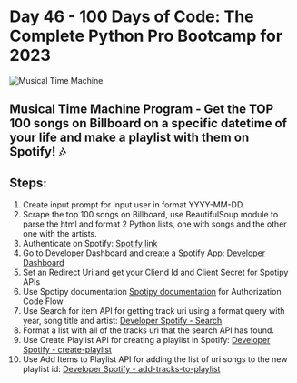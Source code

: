 # Day 46 - 100 Days of Code: The Complete Python Pro Bootcamp for 2023

![Musical Time Machine](https://d112y698adiu2z.cloudfront.net/photos/production/software_photos/001/634/622/datas/original.jpg)

## Musical Time Machine Program - Get the TOP 100 songs on Billboard on a specific datetime of your life and make a playlist with them on Spotify! 🎶

## Steps:
1. Create input prompt for input user in format YYYY-MM-DD.
2. Scrape the top 100 songs on Billboard, use BeautifulSoup module to parse the html and format 2 Python lists, one with songs and the other one with the artists.
3. Authenticate on Spotify: [Spotify link](http://spotify.com/signup/)
4. Go to Developer Dashboard and create a Spotify App: [Developer Dashboard](https://developer.spotify.com/dashboard/)
5. Set an Redirect Uri and get your Cliend Id and Client Secret for Spotipy APIs 
6. Use Spotipy documentation [Spotipy documentation]([https://spotipy.readthedocs.io/en/2.22.1/](https://spotipy.readthedocs.io/en/2.22.1/#spotipy.oauth2.SpotifyOAuth)) for Authorization Code Flow
7. Use Search for item API for getting track uri using a format query with year, song title and artist: [Developer Spotify - Search](https://developer.spotify.com/documentation/web-api/reference/search)
8. Format a list with all of the tracks uri that the search API has found.
9. Use Create Playlist API for creating a playlist in Spotify: [Developer Spotify - create-playlist](https://developer.spotify.com/documentation/web-api/reference/create-playlist)
10. Use Add Items to Playlist API for adding the list of uri songs to the new playlist id: [Developer Spotify - add-tracks-to-playlist](https://developer.spotify.com/documentation/web-api/reference/add-tracks-to-playlist)
